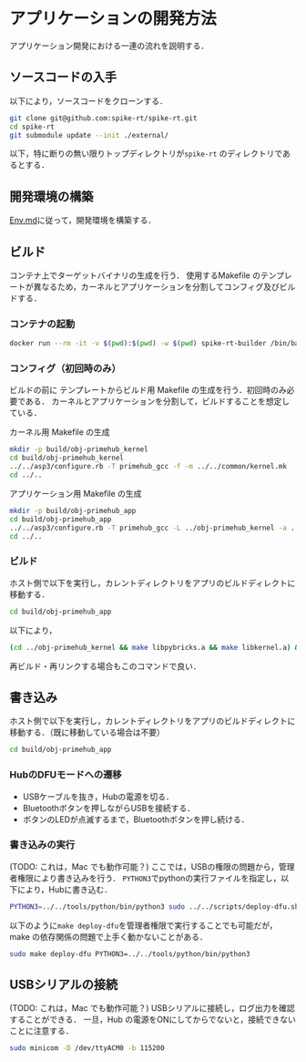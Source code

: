 # アプリケーションの開発方法
アプリケーション開発における一連の流れを説明する．

## ソースコードの入手
以下により，ソースコードをクローンする．
```bash
git clone git@github.com:spike-rt/spike-rt.git
cd spike-rt
git submodule update --init ./external/
```
以下，特に断りの無い限りトップディレクトリが`spike-rt` のディレクトリであるとする．

## 開発環境の構築
[Env.md](Env.md)に従って，開発環境を構築する．

## ビルド
コンテナ上でターゲットバイナリの生成を行う．
使用するMakefile のテンプレートが異なるため，カーネルとアプリケーションを分割してコンフィグ及びビルドする．

### コンテナの起動
```bash
docker run --rm -it -v $(pwd):$(pwd) -w $(pwd) spike-rt-builder /bin/bash
```

### コンフィグ（初回時のみ）
ビルドの前に テンプレートからビルド用 Makefile の生成を行う．初回時のみ必要である．
カーネルとアプリケーションを分割して，ビルドすることを想定している．

カーネル用 Makefile の生成
```bash
mkdir -p build/obj-primehub_kernel
cd build/obj-primehub_kernel
../../asp3/configure.rb -T primehub_gcc -f -m ../../common/kernel.mk
cd ../..
```

アプリケーション用 Makefile の生成
```bash
mkdir -p build/obj-primehub_app
cd build/obj-primehub_app
../../asp3/configure.rb -T primehub_gcc -L ../obj-primehub_kernel -a ../../app/ -A app -m ../../common/app.mk
cd ../..
```

### ビルド
ホスト側で以下を実行し，カレントディレクトリをアプリのビルドディレクトに移動する．
```bash
cd build/obj-primehub_app
```
以下により，
```bash
(cd ../obj-primehub_kernel && make libpybricks.a && make libkernel.a) && rm -rf asp asp.bin && make && make asp.bin
```
再ビルド・再リンクする場合もこのコマンドで良い．

## 書き込み
ホスト側で以下を実行し，カレントディレクトリをアプリのビルドディレクトに移動する．（既に移動している場合は不要）
```bash
cd build/obj-primehub_app
```

### HubのDFUモードへの遷移
- USBケーブルを抜き，Hubの電源を切る．
- Bluetoothボタンを押しながらUSBを接続する．
- ボタンのLEDが点滅するまで，Bluetoothボタンを押し続ける．

### 書き込みの実行
(TODO: これは，Mac でも動作可能？)
ここでは，USBの権限の問題から，管理者権限により書き込みを行う．
`PYTHON3`でpythonの実行ファイルを指定し，以下により，Hubに書き込む．
```bash
PYTHON3=../../tools/python/bin/python3 sudo ../../scripts/deploy-dfu.sh asp.bin     
```

以下のように`make deploy-dfu`を管理者権限で実行することでも可能だが，make の依存関係の問題で上手く動かないことがある．
```bash
sudo make deploy-dfu PYTHON3=../../tools/python/bin/python3
```

## USBシリアルの接続
(TODO: これは，Mac でも動作可能？)
USBシリアルに接続し，ログ出力を確認することができる．
一旦，Hub の電源をONにしてからでないと，接続できないことに注意する．
```bash
sudo minicom -D /dev/ttyACM0 -b 115200
```
